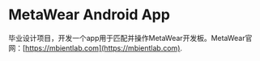 # MetaWear Android App #

毕业设计项目，开发一个app用于匹配并操作MetaWear开发板。MetaWear官网：[https://mbientlab.com](https://mbientlab.com).

